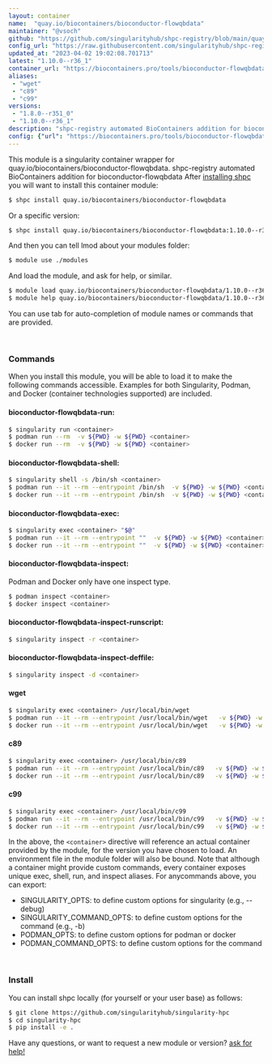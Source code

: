 ```yaml
---
layout: container
name:  "quay.io/biocontainers/bioconductor-flowqbdata"
maintainer: "@vsoch"
github: "https://github.com/singularityhub/shpc-registry/blob/main/quay.io/biocontainers/bioconductor-flowqbdata/container.yaml"
config_url: "https://raw.githubusercontent.com/singularityhub/shpc-registry/main/quay.io/biocontainers/bioconductor-flowqbdata/container.yaml"
updated_at: "2023-04-02 19:02:08.701713"
latest: "1.10.0--r36_1"
container_url: "https://biocontainers.pro/tools/bioconductor-flowqbdata"
aliases:
 - "wget"
 - "c89"
 - "c99"
versions:
 - "1.8.0--r351_0"
 - "1.10.0--r36_1"
description: "shpc-registry automated BioContainers addition for bioconductor-flowqbdata"
config: {"url": "https://biocontainers.pro/tools/bioconductor-flowqbdata", "maintainer": "@vsoch", "description": "shpc-registry automated BioContainers addition for bioconductor-flowqbdata", "latest": {"1.10.0--r36_1": "sha256:9e6106f9c0dcca7d24a5028ea9aa53f99ecf6c38d952fe3503dbe6bf5b5d1c99"}, "tags": {"1.8.0--r351_0": "sha256:71ed461dcc49c00cf675e19a75c827aa20e49bfa6928ab9fe939a1a1413aa712", "1.10.0--r36_1": "sha256:9e6106f9c0dcca7d24a5028ea9aa53f99ecf6c38d952fe3503dbe6bf5b5d1c99"}, "docker": "quay.io/biocontainers/bioconductor-flowqbdata", "aliases": {"wget": "/usr/local/bin/wget", "c89": "/usr/local/bin/c89", "c99": "/usr/local/bin/c99"}}
---
```


This module is a singularity container wrapper for quay.io/biocontainers/bioconductor-flowqbdata.
shpc-registry automated BioContainers addition for bioconductor-flowqbdata
After [installing shpc](#install) you will want to install this container module:


```bash
$ shpc install quay.io/biocontainers/bioconductor-flowqbdata
```

Or a specific version:

```bash
$ shpc install quay.io/biocontainers/bioconductor-flowqbdata:1.10.0--r36_1
```

And then you can tell lmod about your modules folder:

```bash
$ module use ./modules
```

And load the module, and ask for help, or similar.

```bash
$ module load quay.io/biocontainers/bioconductor-flowqbdata/1.10.0--r36_1
$ module help quay.io/biocontainers/bioconductor-flowqbdata/1.10.0--r36_1
```

You can use tab for auto-completion of module names or commands that are provided.

<br>

### Commands

When you install this module, you will be able to load it to make the following commands accessible.
Examples for both Singularity, Podman, and Docker (container technologies supported) are included.

#### bioconductor-flowqbdata-run:

```bash
$ singularity run <container>
$ podman run --rm  -v ${PWD} -w ${PWD} <container>
$ docker run --rm  -v ${PWD} -w ${PWD} <container>
```

#### bioconductor-flowqbdata-shell:

```bash
$ singularity shell -s /bin/sh <container>
$ podman run --it --rm --entrypoint /bin/sh  -v ${PWD} -w ${PWD} <container>
$ docker run --it --rm --entrypoint /bin/sh  -v ${PWD} -w ${PWD} <container>
```

#### bioconductor-flowqbdata-exec:

```bash
$ singularity exec <container> "$@"
$ podman run --it --rm --entrypoint ""  -v ${PWD} -w ${PWD} <container> "$@"
$ docker run --it --rm --entrypoint ""  -v ${PWD} -w ${PWD} <container> "$@"
```

#### bioconductor-flowqbdata-inspect:

Podman and Docker only have one inspect type.

```bash
$ podman inspect <container>
$ docker inspect <container>
```

#### bioconductor-flowqbdata-inspect-runscript:

```bash
$ singularity inspect -r <container>
```

#### bioconductor-flowqbdata-inspect-deffile:

```bash
$ singularity inspect -d <container>
```


#### wget

```bash
$ singularity exec <container> /usr/local/bin/wget
$ podman run --it --rm --entrypoint /usr/local/bin/wget   -v ${PWD} -w ${PWD} <container> -c " $@"
$ docker run --it --rm --entrypoint /usr/local/bin/wget   -v ${PWD} -w ${PWD} <container> -c " $@"
```


#### c89

```bash
$ singularity exec <container> /usr/local/bin/c89
$ podman run --it --rm --entrypoint /usr/local/bin/c89   -v ${PWD} -w ${PWD} <container> -c " $@"
$ docker run --it --rm --entrypoint /usr/local/bin/c89   -v ${PWD} -w ${PWD} <container> -c " $@"
```


#### c99

```bash
$ singularity exec <container> /usr/local/bin/c99
$ podman run --it --rm --entrypoint /usr/local/bin/c99   -v ${PWD} -w ${PWD} <container> -c " $@"
$ docker run --it --rm --entrypoint /usr/local/bin/c99   -v ${PWD} -w ${PWD} <container> -c " $@"
```



In the above, the `<container>` directive will reference an actual container provided
by the module, for the version you have chosen to load. An environment file in the
module folder will also be bound. Note that although a container
might provide custom commands, every container exposes unique exec, shell, run, and
inspect aliases. For anycommands above, you can export:

 - SINGULARITY_OPTS: to define custom options for singularity (e.g., --debug)
 - SINGULARITY_COMMAND_OPTS: to define custom options for the command (e.g., -b)
 - PODMAN_OPTS: to define custom options for podman or docker
 - PODMAN_COMMAND_OPTS: to define custom options for the command

<br>

### Install

You can install shpc locally (for yourself or your user base) as follows:

```bash
$ git clone https://github.com/singularityhub/singularity-hpc
$ cd singularity-hpc
$ pip install -e .
```

Have any questions, or want to request a new module or version? [ask for help!](https://github.com/singularityhub/singularity-hpc/issues)